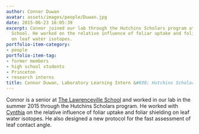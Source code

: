 ```yaml
---
author: Connor Duwan
avatar: assets/images/people/Duwan.jpg
date: 2015-06-23 16:05:39
excerpt: Connor joined our lab through the Hutchins Scholars program at the Lawrenceville
  School. He worked on the relative influence of foliar uptake and foliar shielding
  on leaf water isotopes.
portfolio-item-category:
- people
portfolio-item-tag:
- former members
- high school students
- Princeton
- research interns
title: Connor Duwan, Laboratory Learning Intern &#038; Hutchins Scholar (2015)
---
```


 

Connor is a senior at <a href="http://www.lawrenceville.org/" target="_blank">The Lawrenceville School</a> and worked in our lab in the summer 2015 through the Hutchins Scholars program. He worked with <a href="http://caylor.eri.ucsb.edu/portfolio-item/cynthia-gerlein-phd-student-2/" target="_blank">Cynthia</a> on the relative influence of foliar uptake and foliar shielding on leaf water isotopes. He also designed a new protocol for the fast assessment of leaf contact angle.